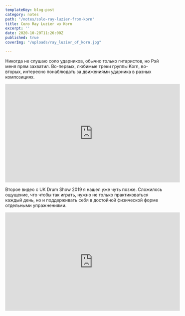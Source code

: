 ```yaml
---
templateKey: blog-post
category: notes
path: "/notes/solo-ray-luzier-from-korn"
title: Соло Ray Luzier из Korn
excerpt: ''
date: 2020-10-20T11:26:00Z
published: true
coverImg: "/uploads/ray_luzier_of_korn.jpg"

---
```

Никогда не слушаю соло ударников, обычно только гитаристов, но Рэй меня прям захватил. Во-первых, любимые треки группы Korn, во-вторых, интересно понаблюдать за движениями ударника в разных композициях.

<iframe width="560" height="315" src="https://www.youtube.com/embed/1yK5-EdSmCg" frameborder="0" allow="accelerometer; autoplay; clipboard-write; encrypted-media; gyroscope; picture-in-picture" allowfullscreen></iframe>

Второе видео с UK Drum Show 2019 я нашел уже чуть позже. Сложилось ощущение, что чтобы так играть, нужно не только практиковаться каждый день, но и поддерживать себя в достойной физической форме отдельными упражнениями.

<iframe width="560" height="315" src="https://www.youtube.com/embed/xjYHh1D_8Po" frameborder="0" allow="accelerometer; autoplay; clipboard-write; encrypted-media; gyroscope; picture-in-picture" allowfullscreen></iframe>